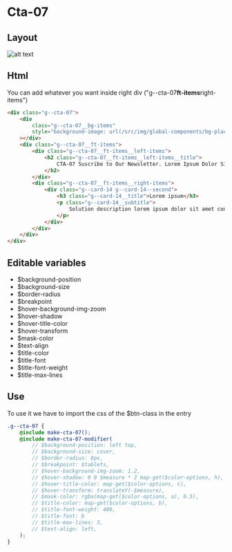 # Cta-07

## Layout

![alt text][cta-07]

[cta-07]: /src/img/global-components/cta/cta-07.jpg

## Html

You can add whatever you want inside right div ("g--cta-07**ft-items**right-items")

```html
<div class="g--cta-07">
    <div
        class="g--cta-07__bg-items"
        style="background-image: url(/src/img/global-components/bg-placeholder.jpg)"
    ></div>
    <div class="g--cta-07__ft-items">
        <div class="g--cta-07__ft-items__left-items">
            <h2 class="g--cta-07__ft-items__left-items__title">
                CTA-07 Suscribe to Our Newsletter. Lorem Ipsum Dolor Sit Amet.
            </h2>
        </div>
        <div class="g--cta-07__ft-items__right-items">
            <div class="g--card-14 g--card-14--second">
                <h3 class="g--card-14__title">Lorem ipsum</h3>
                <p class="g--card-14__subtitle">
                    Solution description lorem ipsum dolor sit amet consectetur.
                </p>
            </div>
        </div>
    </div>
</div>
```

## Editable variables

-   $background-position
-   $background-size
-   $border-radius
-   $breakpoint
-   $hover-background-img-zoom
-   $hover-shadow
-   $hover-title-color
-   $hover-transform
-   $mask-color
-   $text-align
-   $title-color
-   $title-font
-   $title-font-weight
-   $title-max-lines

## Use

To use it we have to import the css of the $btn-class in the entry

```scss
.g--cta-07 {
    @include make-cta-07();
    @include make-cta-07-modifier(
        // $background-position: left top,
        // $background-size: cover,
        // $border-radius: 8px,
        // $breakpoint: $tablets,
        // $hover-background-img-zoom: 1.2,
        // $hover-shadow: 0 0 $measure * 2 map-get($color-options, h),
        // $hover-title-color: map-get($color-options, c),
        // $hover-transform: translateY(-$measure),
        // $mask-color: rgba(map-get($color-options, a), 0.5),
        // $title-color: map-get($color-options, b),
        // $title-font-weight: 400,
        // $title-font: b
        // $title-max-lines: 3,
        // $text-align: left,
    );
}
```
